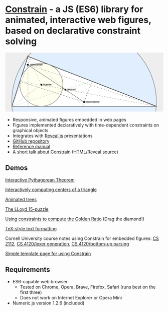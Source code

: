 # [Constrain](https://andrewcmyers.github.io/constrain/) - a JS (ES6) library for animated, interactive web figures, based on declarative constraint solving
![Triangle image](images/triangle.png)
- Responsive, animated figures embedded in web pages
- Figures implemented declaratively with time-dependent constraints on graphical objects
- Integrates with [Reveal.js](https://revealjs.com) presentations
- [GitHub repository](https://github.com/andrewcmyers/constrain)
- [Reference manual](https://andrewcmyers.github.io/constrain/doc)
- [A short talk about Constrain](https://www.youtube.com/watch?v=UN_HOWSijNI) ([HTML/Reveal source](https://andrewcmyers.github.io/constrain/examples/talk.html))

## Demos

[Interactive Pythagorean Theorem](https://andrewcmyers.github.io/constrain/examples/pythagoras.html)

[Interactively computing centers of a triangle](https://andrewcmyers.github.io/constrain/examples/triangles.html)

[Animated trees](https://andrewcmyers.github.io/constrain/examples/ll_lr.html)

[The LLoyd 15-puzzle](https://andrewcmyers.github.io/constrain/examples/lloyd.html)

[Using constraints to compute the Golden Ratio](https://andrewcmyers.github.io/constrain/examples/spiral.html) (Drag the diamond!)

[TeX-style text formatting](https://andrewcmyers.github.io/constrain/examples/text-format.html)

Cornell University course notes using Constrain for embedded figures: [CS 2112](https://www.cs.cornell.edu/courses/cs2112/2019fa/lectures/lecture.html?id=objects),
[CS 4120/lexer generation](https://www.cs.cornell.edu/courses/cs4120/2023sp/notes.html?id=leximpl),
[CS 4120/bottom-up parsing](https://www.cs.cornell.edu/courses/cs4120/2023sp/notes.html?id=bottomup)

[Simple template page for using Constrain](https://andrewcmyers.github.io/constrain/examples/template.html)

## Requirements

- ES6-capable web browser
    - Tested on Chrome, Opera, Brave, Firefox, Safari (runs best on the first three)
    - Does not work on Internet Explorer or Opera Mini
- Numeric.js version 1.2.6 (included)
